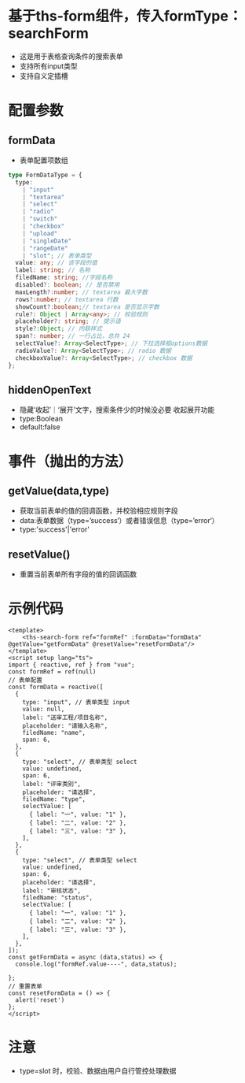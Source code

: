 # 基于ths-form组件，传入formType：searchForm
- 这是用于表格查询条件的搜索表单
- 支持所有input类型
- 支持自义定插槽

# 配置参数
## formData
- 表单配置项数组
```ts
type FormDataType = {
  type:
    | "input"
    | "textarea"
    | "select"
    | "radio"
    | "switch"
    | "checkbox"
    | "upload"
    | "singleDate"
    | "rangeDate"
    | "slot"; // 表单类型
  value: any; // 该字段的值
  label: string; // 名称
  filedName: string; //字段名称
  disabled?: boolean; // 是否禁用
  maxLength?:number; // textarea 最大字数
  rows?:number; // textarea 行数
  showCount?:boolean;// textarea 是否显示字数
  rule?: Object | Array<any>; // 校验规则
  placeholder?: string; // 提示语
  style?:Object; // 内联样式
  span?: number; // 一行占比，总共 24
  selectValue?: Array<SelectType>; // 下拉选择框options数据
  radioValue?: Array<SelectType>; // radio 数据
  checkboxValue?: Array<SelectType>; // checkbox 数据
};
```
## hiddenOpenText
- 隐藏‘收起’｜‘展开’文字，搜索条件少的时候没必要 收起展开功能
- type:Boolean
- default:false
# 事件（抛出的方法）
## getValue(data,type)
- 获取当前表单的值的回调函数，并校验相应规则字段
- data:表单数据（type=’success‘）或者错误信息（type=’error‘）
- type:'success'|'error'
## resetValue()
- 重置当前表单所有字段的值的回调函数
# 示例代码
```vue
<template>
    <ths-search-form ref="formRef" :formData="formData" @getValue="getFormData" @resetValue="resetFormData"/>
</template>
<script setup lang="ts">
import { reactive, ref } from "vue";
const formRef = ref(null)
// 表单配置
const formData = reactive([
  {
    type: "input", // 表单类型 input
    value: null,
    label: "送审工程/项目名称",
    placeholder: "请输入名称",
    filedName: "name",
    span: 6,
  },
  {
    type: "select", // 表单类型 select
    value: undefined,
    span: 6,
    label: "评审类别",
    placeholder: "请选择",
    filedName: "type",
    selectValue: [
      { label: "一", value: "1" },
      { label: "二", value: "2" },
      { label: "三", value: "3" },
    ],
  },
  {
    type: "select", // 表单类型 select
    value: undefined,
    span: 6,
    placeholder: "请选择",
    label: "审核状态",
    filedName: "status",
    selectValue: [
      { label: "一", value: "1" },
      { label: "二", value: "2" },
      { label: "三", value: "3" },
    ],
  },
]);
const getFormData = async (data,status) => {
  console.log("formRef.value----", data,status);
  
};
// 重置表单
const resetFormData = () => {
  alert('reset')
};
</script>
```
# 注意
- type=slot 时，校验、数据由用户自行管控处理数据